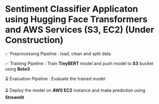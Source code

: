 # Sentiment Classifier Applicaton using **Hugging Face Transformers** and **AWS Services (S3, EC2)** (Under Construction)
✅​ Preprocessing Pipeline : load, clean and split data

✅​ Training Pipeline : Train **TinyBERT** model and push model to **S3** bucket using **Boto3**

​⏳​​ Evaluation Pipeline : Evaluate the trained model

​⏳ Deploy the model on **AWS EC2** instance and make prediction using **Streamlit**